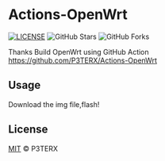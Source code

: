 # Actions-OpenWrt

[![LICENSE](https://img.shields.io/github/license/mashape/apistatus.svg?style=flat-square&label=LICENSE)](https://github.com/P3TERX/Actions-OpenWrt/blob/master/LICENSE)
![GitHub Stars](https://img.shields.io/github/stars/P3TERX/Actions-OpenWrt.svg?style=flat-square&label=Stars&logo=github)
![GitHub Forks](https://img.shields.io/github/forks/P3TERX/Actions-OpenWrt.svg?style=flat-square&label=Forks&logo=github)

Thanks Build OpenWrt using GitHub Action
https://github.com/P3TERX/Actions-OpenWrt

## Usage
Download the img file,flash!
## License

[MIT](https://github.com/P3TERX/Actions-OpenWrt/blob/main/LICENSE) © P3TERX
